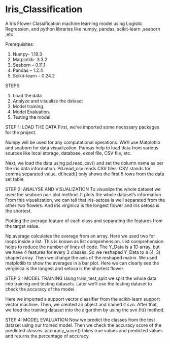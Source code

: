 # Iris_Classification
A Iris Flower Classification  machine learning model using Logistic Regression, and python libraries like numpy, pandas, scikit-learn ,seaborn ,etc

Prerequisites:
1. Numpy- 1.19.3
2. Matplotlib- 3.3.2
3. Seaborn – 0.11.1
4. Pandas – 1.2.4
5. Scikit-learn – 0.24.2

STEPS:
1. Load the data
2. Analyze and visualize the dataset
3. Model training.
4. Model Evaluation.
5. Testing the model.


STEP 1: LOAD THE DATA
First, we’ve imported some necessary packages for the project.

Numpy will be used for any computational operations.
We’ll use Matplotlib and seaborn for data visualization.
Pandas help to load data from various sources like local storage, database, excel file, CSV file, etc.

Next, we load the data using pd.read_csv() and set the column name as per the iris data information.
Pd.read_csv reads CSV files. CSV stands for comma separated value.
df.head() only shows the first 5 rows from the data set table.

STEP 2: ANALYSE AND VISUALIZATION
To visualize the whole dataset we used the seaborn pair plot method. It plots the whole dataset’s information.
From this visualization, we can tell that iris-setosa is well separated from the other two flowers.
And iris virginica is the longest flower and iris setosa is the shortest.

Plotting the average feature of each class and separating the features from the target value.

Np.average calculates the average from an array.
Here we used two for loops inside a list. This is known as list comprehension.
List comprehension helps to reduce the number of lines of code.
The Y_Data is a 1D array, but we have 4 features for every 3 classes. So we reshaped Y_Data to a (4, 3) shaped array.
Then we change the axis of the reshaped matrix.
We used matplotlib to show the averages in a bar plot.
Here we can clearly see the verginica is the longest and setosa is the shortest flower.

STEP 3 : MODEL TRAINING
Using train_test_split we split the whole data into training and testing datasets. Later we’ll use the testing dataset to check the accuracy of the model.

Here we imported a support vector classifier from the scikit-learn support vector machine.
Then, we created an object and named it svn.
After that, we feed the training dataset into the algorithm by using the svn.fit() method.

STEP 4: MODEL EVALUATION
Now we predict the classes from the test dataset using our trained model.
Then we check the accuracy score of the predicted classes.
accuracy_score() takes true values and predicted values and returns the percentage of accuracy.

